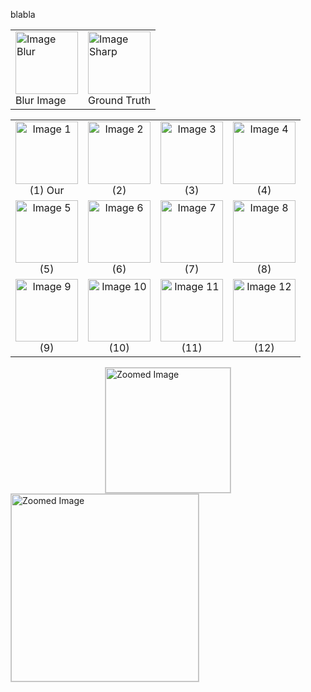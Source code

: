 blabla
<table>
   <tr>
      <td>
         <img src="https://github.com/user-attachments/assets/2f19b5b1-8481-43fe-87f8-87e8aac5b12b" alt="Image Blur" width="100" height="100">
         <br/> Blur Image
      </td>
      <td>
         <img src="https://github.com/user-attachments/assets/dd635e1d-9248-4e9d-aa5a-69ba940d1cdc" alt="Image Sharp" width="100" height="100">
         <br/> Ground Truth
      </td>
   </tr>
</table>
<table style="text-align: center;">
  <tr>
    <td>
      <img src="https://github.com/user-attachments/assets/dd635e1d-9248-4e9d-aa5a-69ba940d1cdc" alt="Image 1" width="100" height="100">
      <br>(1) Our
    </td>
    <td>
      <img src="https://github.com/user-attachments/assets/39905bd5-79ca-486d-a730-bf3631e78cc4" alt="Image 2" width="100" height="100">
      <br>(2)
    </td>
    <td>
      <img src="https://github.com/user-attachments/assets/959e8fb6-160a-4268-976a-fdd50d16f297" alt="Image 3" width="100" height="100">
      <br>(3)
    </td>
    <td>
      <img src="https://github.com/user-attachments/assets/0fb46758-5130-4460-ac90-5371f1f6d02f" alt="Image 4" width="100" height="100">
      <br>(4)
    </td>
  </tr>
  <tr>
    <td>
      <img src="https://github.com/user-attachments/assets/b71a0338-defb-4157-8021-911493893150" alt="Image 5" width="100" height="100">
      <br>(5)
    </td>
    <td>
      <img src="https://github.com/user-attachments/assets/41c8bd4e-ab84-41f3-a94e-54eb3807a32b" alt="Image 6" width="100" height="100">
      <br>(6)
    </td>
    <td>
      <img src="https://github.com/user-attachments/assets/468c6e47-ab41-4218-8896-1df11a58d753" alt="Image 7" width="100" height="100">
      <br>(7)
    </td>
    <td>
      <img src="https://github.com/user-attachments/assets/4b28cdd0-7773-49ff-9d54-7073b0485ee2" alt="Image 8" width="100" height="100">
      <br>(8)
    </td>
  </tr>
  <tr>
    <td>
      <img src="https://github.com/user-attachments/assets/b0eae76c-4b71-4cef-a39b-29733ba01dce" alt="Image 9" width="100" height="100">
      <br>(9)
    </td>
    <td>
      <img src="https://github.com/user-attachments/assets/ed372f3f-a490-4861-9c8d-f22478b025f9" alt="Image 10" width="100" height="100">
      <br>(10)
    </td>
    <td>
      <img src="https://github.com/user-attachments/assets/5ba1c0d0-3496-4a0c-8143-0ecf4db9d77c" alt="Image 11" width="100" height="100">
      <br>(11)
    </td>
    <td>
      <img src="https://github.com/user-attachments/assets/a5a4d349-ca45-45ee-9099-ab098be1dc67" alt="Image 12" width="100" height="100">
      <br>(12)
    </td>
  </tr>
</table>
<div style="margin: auto; display: flex; justify-content: center; align-items: center;">
  <div style="position: relative; overflow: hidden; width: 200px; height: 200px; border: 1px solid #ccc;">
    <img 
      src="https://github.com/user-attachments/assets/dd635e1d-9248-4e9d-aa5a-69ba940d1cdc" 
      alt="Zoomed Image" 
      style="width: 100%; height: auto; transition: transform 0.3s ease; transform-origin: 50% 50%;"
      onmouseover="this.style.transform='scale(2)';"
      onmouseout="this.style.transform='scale(1)';"
    >
  </div>
</div>

<div 
  id="zoom-container" 
  style="position: relative; overflow: hidden; width: 300px; height: 300px; border: 1px solid #ccc; cursor: crosshair;"
>
  <img 
    src="https://github.com/user-attachments/assets/dd635e1d-9248-4e9d-aa5a-69ba940d1cdc" 
    alt="Zoomed Image" 
    id="zoom-image"
    style="width: 100%; height: auto; transition: transform 0.1s ease;"
  >
</div>

<script>
  const container = document.getElementById('zoom-container');
  const image = document.getElementById('zoom-image');

  container.addEventListener('mousemove', (event) => {
    const rect = container.getBoundingClientRect();
    const xPercent = ((event.clientX - rect.left) / rect.width) * 100;
    const yPercent = ((event.clientY - rect.top) / rect.height) * 100;

    // Set the transform origin dynamically based on cursor position
    image.style.transformOrigin = `${xPercent}% ${yPercent}%`;
    image.style.transform = 'scale(2)';
  });

  container.addEventListener('mouseleave', () => {
    // Reset the zoom effect when the cursor leaves the container
    image.style.transform = 'scale(1)';
    image.style.transformOrigin = '50% 50%';
  });
</script>


